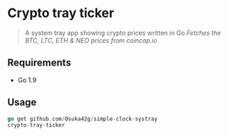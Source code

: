 # Crypto tray ticker

> A system tray app showing crypto prices written in Go
*Fetches the BTC, LTC, ETH & NEO prices from coincap.io*

## Requirements
- Go 1.9

## Usage

```go
go get github.com/Osuka42g/simple-clock-systray
crypto-tray-ticker
```
